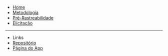 <!-- docs/_sidebar.md -->

* [Home](/)
* [Metodologia]()
* [Pré-Rastreabilidade]()
* [Elicitação]()
---
* Links
* [Repositório](https://github.com/Requisitos-de-Software/2020.1-Mia-Ajuda)
* [Página do App](https://miaajuda.netlify.app/)
